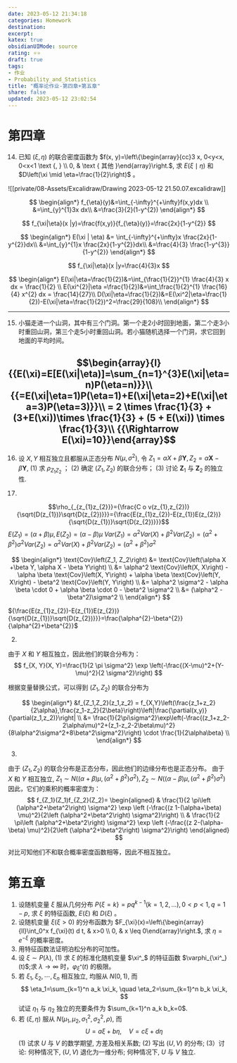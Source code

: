 ```yaml
---
date: 2023-05-12 21:34:18
categories: Homework 
destination: 
excerpt: 
katex: true
obsidianUIMode: source
rating: ⭐⭐
draft: true
tags:  
- 作业 
- Probability_and_Statistics 
title: "概率论作业-第四章+第五章"
share: false
updated: 2023-05-12 23:02:54
---
```


# 第四章

14. 已知 $(\xi, \eta)$ 的联合密度函数为 $f(x, y)=\left\{\begin{array}{cc}3 x, 0<y<x, 0<x<1 \text {, } \\ 0, & \text { 其他 }\end{array}\right.$, 求 $E(\xi \mid \eta)$ 和 $D\left(\xi \mid \eta=\frac{1}{2}\right)$ 。

![[private/08-Assets/Excalidraw/Drawing 2023-05-12 21.50.07.excalidraw]]

$$
\begin{align*}
f_{\eta}(y)&=\int_{-\infty}^{+\infty}f(x,y)dx \\
&=\int_{y}^{1}3x dx\\
&=\frac{3}{2}(1-y^{2})
\end{align*}
$$

$$
f_{\xi|\eta}(x |y)=\frac{f(x,y)}{f_{\eta}(y)}=\frac{2x}{1-y^{2}}
$$

$$
\begin{align*}
E(\xi | \eta) &= \int_{-\infty}^{+\infty}x \frac{2x}{1-y^{2}}dx\\
&=\int_{y}^{1}x \frac{2x}{1-y^{2}}dx\\
&=\frac{4}{3} \frac{1-y^{3}}{1-y^{2}}
\end{align*}
$$

$$
f_{\xi|\eta}(x |y=\frac{4}{3}x
$$

$$
\begin{align*}
E(\xi|\eta=\frac{1}{2})&=\int_{\frac{1}{2}}^{1} \frac{4}{3} x dx = \frac{1}{2} \\
E(\xi^{2}|\eta =\frac{1}{2})&=\int_\frac{1}{2}^{1} \frac{16}{4} x^{2} dx = \frac{14}{27}\\
D(\xi|\eta=\frac{1}{2})&=E(\xi^2|\eta=\frac{1}{2})-E(\xi|\eta=\frac{1}{2})^2=\frac{29}{108}\\
\end{align*}
$$

---

15. 小猫走进一个山洞，其中有三个门洞。第一个走2小时回到地面，第二个走3小时重回山洞，第三个走5小时重回山洞。若小猫随机选择一个门洞，求它回到地面的平均时间。

$$\begin{array}{l}{{E(\xi)=E[E(\xi|\eta)]=\sum_{n=1}^{3}E(\xi|\eta=n)P(\eta=n)}}\\ {{=E(\xi|\eta=1)P(\eta=1)+E(\xi|\eta=2)+E(\xi|\eta=3)P(\eta=3)}}\\ 
= 2 \times \frac{1}{3} +(3+E(\xi))\times \frac{1}{3} + (5 + E(\xi)) \times \frac{1}{3}\\
{{\Rightarrow E(\xi)=10}}\end{array}$$ 
---

16. 设 $X, Y$ 相互独立且都服从正态分布 $N\left(\mu, \sigma^2\right)$, 令 $Z_1=\alpha X+\beta \boldsymbol{Y}, Z_2=\alpha \boldsymbol{X}-\beta \boldsymbol{Y}$,
    (1) 求 $\rho_{Z_1 Z_2}$ ；
    (2) 确定 $\left(Z_1, Z_2\right)$ 的联合分布；
    (3) 讨论 $\mathbf{Z}_1$ 与 $\mathbf{Z}_2$ 的独立性.

1.
$$\rho_{_{z_{1}z_{2}}}={\frac{C o v(z_{1},z_{2})}{\sqrt{D(z_{1})}\sqrt{D(z_{2})}}}={\frac{E(z_{1}z_{2})-E(z_{1})E(z_{2})}{\sqrt{D(z_{1})}\sqrt{D(z_{2})}}}$$
$E(Z_{1})=(\alpha+ \beta) \mu, E(Z_{2})=(\alpha - \beta) \mu$ $Var(Z_{1})=\alpha^{2}Var(X)+\beta^{2}Var(Z_{2})=(\alpha^{2}+\beta^{2})\sigma^{2}$$Var(Z_{2})=\alpha^{2}Var(X)+\beta^{2}Var(Z_{2})=(\alpha^{2}+\beta^{2})\sigma^{2}$

$$
\begin{align*}
\text{Cov}\left(Z_1, Z_2\right) &= \text{Cov}\left(\alpha X +\beta Y, \alpha X - \beta Y\right) \\ &= \alpha^2 \text{Cov}\left(X, X\right) - \alpha \beta \text{Cov}\left(X, Y\right) + \alpha \beta \text{Cov}\left(Y, X\right) - \beta^2 \text{Cov}\left(Y, Y\right) \\ &= \alpha^2 \sigma^2 - \alpha \beta \cdot 0 + \alpha \beta \cdot 0 - \beta^2 \sigma^2 \\ &= (\alpha^2 - \beta^2)\sigma^2 \\
\end{align*}
$$

${\frac{E(z_{1}z_{2})-E(z_{1})E(z_{2})}{\sqrt{D(z_{1})}\sqrt{D(z_{2})}}}=\frac{\alpha^{2}-\beta^{2}}{\alpha^{2}+\beta^{2}}$

2.
由于 $X$ 和 $Y$ 相互独立，因此他们的联合分布为：
$$
f_{X, Y}(X, Y)=\frac{1}{2 \pi \sigma^2} \exp \left(-\frac{(X-\mu)^2+(Y-\mu)^2}{2 \sigma^2}\right)
$$

根据变量替换公式，可以得到 $(Z_1​,Z_2​)$ 的联合分布为

$$
\begin{align*} &f_{Z_1,Z_2}(z_1,z_2) = f_{X,Y}\left(\frac{z_1+z_2}{2\alpha},\frac{z_1-z_2}{2\beta}\right)\left|\frac{\partial(x,y)}{\partial(z_1,z_2)}\right| \\ &= \frac{1}{2\pi\sigma^2}\exp\left(-\frac{(z_1+z_2-2\alpha\mu)^2+(z_1-z_2-2\beta\mu)^2}{8\alpha^2\sigma^2+8\beta^2\sigma^2}\right) \cdot \frac{1}{2\alpha\beta} \\
\end{align*}
$$

3.
由于 $(Z_1​,Z_2​)$ 的联合分布是正态分布，因此他们的边缘分布也是正态分布。
由于 $X$ 和 $Y$ 相互独立, $Z_1 \sim N\left((\alpha+\beta) \mu,\left(\alpha^2+\beta^2\right) \sigma^2\right) ,Z_2 \sim N\left((\alpha-\beta) \mu,\left(\alpha^2+\beta^2\right) \sigma^2\right)$ 因此，它们的乘积的概率密度为：
$$
f_{Z_1}(Z_1)f_{Z_2}(Z_2)=
\begin{aligned}
& \frac{1}{2 \pi\left (\alpha^2+\beta^2\right) \sigma^2} \exp \left (-\frac{(z 1-(\alpha+\beta) \mu)^2}{2\left (\alpha^2+\beta^2\right) \sigma^2}\right) \\
& \frac{1}{2 \pi\left (\alpha^2+\beta^2\right) \sigma^2} \exp \left (-\frac{(z 2-(\alpha-\beta) \mu)^2}{2\left (\alpha^2+\beta^2\right) \sigma^2}\right)
\end{aligned}
$$

对比可知他们不和联合概率密度函数相等，因此不相互独立。

# 第五章

1. 设随机变量 $\xi$ 服从几何分布 $P\{\xi=k\}=p q^{k-1}(k=1,2, \ldots), 0<p<1, q=1-p$, 求 $\xi$ 的特征函数, $E(\xi)$ 和 $D(\xi)$ 。
2. 设随机变量 $\xi(\xi>0)$ 的分布函数为 $F_{\xi}(x)=\left\{\begin{array}{ll}\int_0^x f_{\xi}(t) d t, & x>0 \\ 0, & x \leq 0\end{array}\right.$, 求 $\eta=e^{-\xi}$ 的概率密度。
3. 用特征函数法证明泊松分布的可加性。 
4. 设 $\xi \sim P(\lambda)$, (1) 求 $\xi$ 的标准化随机变量 $\xi^_$ 的特征函数 $\varphi_{\xi^_}(t)$;求 $\lambda \rightarrow \infty$ 时，$\varphi_{\xi^*}(t)$ 的极限。
5. 若 $\xi_1, \xi_2, \cdots, \xi_n$ 相互独立, 均服从 $N(0,1)$, 而
$$
\eta_1=\sum_{k=1}^n a_k \xi_k, \quad \eta_2=\sum_{k=1}^n b_k \xi_k,
$$ 试证 $\eta_1$ 与 $\eta_2$ 独立的充要条件为 $\sum_{k=1}^n a_k b_k=0$.
6. 若 $(\xi, \eta)$ 服从 $N\left(\mu_1, \mu_2, \sigma_1^2, \sigma_2^2, \rho\right)$, 而
$$
U=a \xi+b \eta, \quad V=c \xi+d \eta
$$
    (1) 试求 $U$ 与 $V$ 的数学期望, 方差及相关系数;
    (2) 写出 $(U, V)$ 的分布;
    (3）讨论: 何种情况下, $(U, V)$ 退化为一维分布; 何种情况下, $U$ 与 $V$ 独立.

